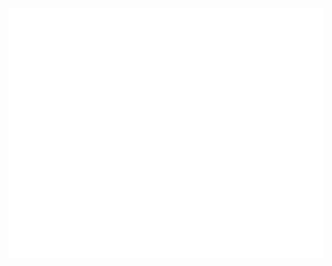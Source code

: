 <div align="center">
	<br>
	<img src="https://raw.githubusercontent.com/abdoulmouctard/abdoulmouctard/master/header.svg" width="800" height="400">
	<br>
</div>
